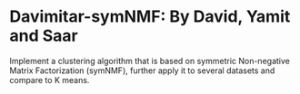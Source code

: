 # Davimitar-symNMF: By David, Yamit and Saar
Implement a clustering algorithm that is based on symmetric Non-negative Matrix Factorization (symNMF), further apply it to several datasets and compare to K means. 
